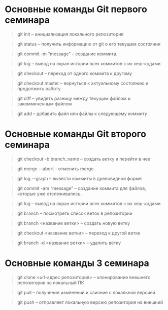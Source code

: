 # Основные команды Git первого семинара

> git init – инициализация локального репозитория

> git status – получить информацию от git о его текущем состоянии

> git commit -m “message” – создание коммита.

> git log – вывод на экран истории всех коммитов с их хеш-кодами

> git checkout – переход от одного коммита к другому

> git checkout master – вернуться к актуальному состоянию и продолжить работу

> git diff – увидеть разницу между текущим файлом и закоммиченным файлом

> git add – добавить файл или файлы к следующему коммиту

# Основные команды Git второго семинара

> git checkout -b branch_name – создать ветку и перейти в нее

> git merge --abort - отменить merge

> git log --graph – вывести коммиты в древовидной форме

> git commit -am “message” – создание коммита для файлов, которые уже отслеживались.

> git log – вывод на экран истории всех коммитов с их хеш-кодами

> git branch – посмотреть список веток в репозитории

> git branch <название ветки> – создать новую ветку

> git checkout <название ветки> – переход к другой ветке

> git branch -d <название ветки> – удалить ветку

# Основные команды 3 семинара

> git clone <url-адрес репозитория> – клонирование внешнего репозитория на  локальный ПК

> git pull – получение изменений и слияние с локальной версией

> git push – отправляет локальную версию репозитория на внешний